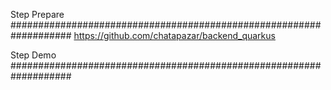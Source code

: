 Step Prepare
###################################################################
https://github.com/chatapazar/backend_quarkus



Step Demo
###################################################################